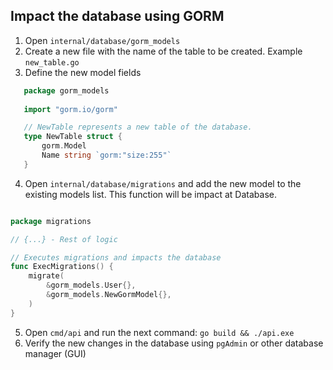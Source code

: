 ## Impact the database using GORM

1. Open `internal/database/gorm_models`
2. Create a new file with the name of the table to be created. Example `new_table.go`
3. Define the new model fields

```go
   package gorm_models
   
   import "gorm.io/gorm"

   // NewTable represents a new table of the database.
   type NewTable struct {
       gorm.Model
       Name string `gorm:"size:255"`
   }
```

4. Open `internal/database/migrations` and add the new model to the existing models list. This function will be impact at Database.

```go

package migrations

// {...} - Rest of logic

// Executes migrations and impacts the database
func ExecMigrations() {
	migrate(
		&gorm_models.User{},
		&gorm_models.NewGormModel{},
	)
}
```

5. Open ``cmd/api`` and run the next command: `go build && ./api.exe`
6. Verify the new changes in the database using `pgAdmin` or other database manager (GUI)
